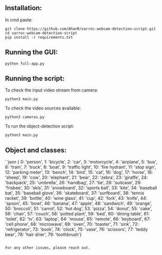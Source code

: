 Installation:
---

In cmd paste:
```
git clone https://github.com/AhanR/varroc-webcam-detection-script.git
cd varroc-webcam-detection-script
pip install -r requirements.txt
```

Running the GUI:
---
```
python full-app.py
```

Running the script:
---

To check the input video stream from camera:
```
python3 main.py
```

To check the video sources available:
```
python3 cameras.py
```

To run the object-detection script:
```
python3 main.py
```

Object and classes:
---
``json
{
    0: 'person', 
    1: 'bicycle', 
    2: 'car', 
    3: 'motorcycle', 
    4: 'airplane', 
    5: 'bus', 
    6: 'train', 
    7: 'truck', 
    8: 'boat', 
    9: 'traffic light', 
    10: 'fire hydrant', 
    11: 'stop sign', 
    12: 'parking meter', 
    13: 'bench', 
    14: 'bird', 
    15: 'cat', 
    16: 'dog', 
    17: 'horse', 
    18: 'sheep', 
    19: 'cow', 
    20: 'elephant', 
    21: 'bear', 
    22: 'zebra', 
    23: 'giraffe', 
    24: 'backpack', 
    25: 'umbrella', 
    26: 'handbag', 
    27: 'tie', 
    28: 'suitcase', 
    29: 'frisbee', 30: 'skis', 31: 'snowboard', 32: 'sports ball', 33: 'kite', 34: 'baseball bat', 35: 'baseball glove', 36: 'skateboard', 37: 'surfboard', 38: 'tennis racket', 39: 'bottle', 40: 'wine glass', 41: 'cup', 42: 'fork', 43: 'knife', 44: 'spoon', 45: 'bowl', 46: 'banana', 47: 'apple', 48: 'sandwich', 49: 'orange', 50: 'broccoli', 51: 'carrot', 52: 'hot dog', 53: 'pizza', 54: 'donut', 55: 'cake', 56: 'chair', 57: 'couch', 58: 'potted plant', 59: 'bed', 60: 'dining table', 61: 'toilet', 62: 'tv', 63: 'laptop', 64: 'mouse', 65: 'remote', 66: 'keyboard', 67: 'cell phone', 68: 'microwave', 69: 'oven', 70: 'toaster', 71: 'sink', 72: 'refrigerator', 73: 'book', 74: 'clock', 75: 'vase', 76: 'scissors', 77: 'teddy bear', 78: 'hair drier', 79: 'toothbrush'}

```

For any other issues, please reach out.